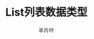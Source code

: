 ---
title: List列表数据类型
lang: zh-CN
publish: true
author: 半片叶
time: 2020-08-23
backToTop: true
article: false
timeline: false
next: /api/instance/python/Dict.md
prev: /api/instance/python/String.md
---